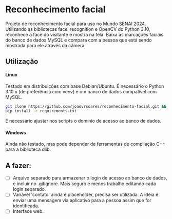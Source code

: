 # Reconhecimento facial

Projeto de reconhecimento facial para uso no Mundo SENAI 2024. Utilizando as bibliotecas face_recognition e OpenCV do Python 3.10, reconhece a face do visitante e mostra na tela.
Baixa as marcações faciais do banco de dados MySQL e compara com a pessoa que está sendo mostrada para ele através da câmera.

## Utilização

#### Linux
Testado em distribuições com base Debian/Ubuntu.
É necessário o Python 3.10.x (de preferência com venv) e um banco de dados compatível com MySQL.
```bash
git clone https://github.com/joaovrsoares/reconhecimento-facial.git && cd reconhecimento-facial/
pip install -r requirements.txt
```
É necessário ajustar nos scripts o domínio de acesso ao banco de dados.
#### Windows
Ainda não testado, mas pode depender de ferramentas de compilação C++ para a biblioteca dlib.

## A fazer:
- [ ] Arquivo separado para armazenar o login de acesso ao banco de dados, e incluir no .gitignore. Mais seguro e menos trabalho editando cada login separado.
- [ ] Variável 'contato' ainda é placeholder, precisa ser utilizada. A ideia é enviar uma mensagem via aplicativo para a pessoa assim que for identificada.
- [ ] Interface web.
